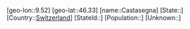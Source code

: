 ﻿---
location: [46.33,9.52]
type: City
tags:
- geo/City


SpocWebEntityId: 29502
isDeleted: false
confidential: public

---
[geo-lon::9.52]
[geo-lat::46.33]
[name::Castasegna]
[State::]
[Country::[Switzerland](geo/Continent/Europe/Switzerland.md)]
[StateId::]
[Population::]
[Unknown::]

